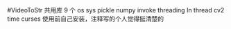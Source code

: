 #VideoToStr
共用库 9 个
os
sys
pickle
numpy
invoke
threading In thread
cv2
time
curses
使用前自己安装，注释写的个人觉得挺清楚的
